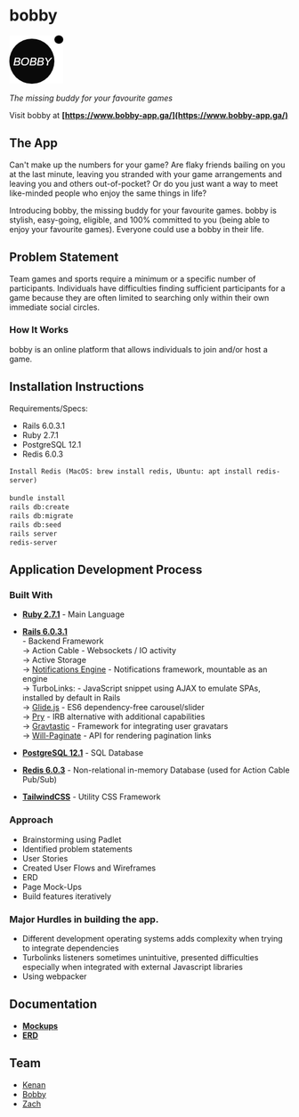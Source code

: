 # bobby

![logo](/app/assets/images/master_fav_icon.png)

*The missing buddy for your favourite games*

Visit bobby at **[https://www.bobby-app.ga/](https://www.bobby-app.ga/)**

## The App

Can't make up the numbers for your game? Are flaky friends bailing on you at the last minute, leaving you stranded with your game arrangements and leaving you and others out-of-pocket? Or do you just want a way to meet like-minded people who enjoy the same things in life?

Introducing bobby, the missing buddy for your favourite games. bobby is stylish, easy-going, eligible, and 100% committed to you (being able to enjoy your favourite games). Everyone could use a bobby in their life. 

## Problem Statement

Team games and sports require a minimum or a specific number of participants. Individuals have difficulties finding sufficient participants for a game because they are often limited to searching only within their own immediate social circles.

### How It Works

bobby is an online platform that allows individuals to join and/or host a game. 

## Installation Instructions

Requirements/Specs:
- Rails 6.0.3.1
- Ruby 2.7.1
- PostgreSQL 12.1
- Redis 6.0.3
```
Install Redis (MacOS: brew install redis, Ubuntu: apt install redis-server)

bundle install
rails db:create
rails db:migrate
rails db:seed
rails server
redis-server
```

## Application Development Process
### Built With
- **[Ruby 2.7.1](https://www.ruby-lang.org/en/)** - Main Language
- **[Rails 6.0.3.1](https://rubyonrails.org)** <br />- Backend Framework
		<br />-> Action Cable - Websockets / IO activity
		<br />-> Active Storage
		<br />-> [Notifications Engine](https://github.com/rails-engine/notifications) - Notifications framework, mountable as an engine
		<br />-> TurboLinks: - JavaScript snippet using AJAX to emulate SPAs, installed by default in Rails
		<br />-> [Glide.js](https://glidejs.com/) - ES6 dependency-free carousel/slider
		<br />-> [Pry](https://github.com/pry/pry) - IRB alternative with additional capabilities
		<br />-> [Gravtastic](https://github.com/chrislloyd/gravtastic) - Framework for integrating user gravatars
		<br />-> [Will-Paginate](https://rubygems.org/gems/will_paginate/versions/3.1.6) - API for rendering pagination links

- **[PostgreSQL 12.1](https://www.postgresql.org/)** - SQL Database
- **[Redis 6.0.3](https://redis.io/)** - Non-relational in-memory Database (used for Action Cable Pub/Sub)
- **[TailwindCSS](https://tailwindcss.com/)** - Utility CSS Framework

### Approach
- Brainstorming using Padlet
- Identified problem statements
- User Stories
- Created User Flows and Wireframes
- ERD
- Page Mock-Ups
- Build features iteratively

### Major Hurdles in building the app.
- Different development operating systems adds complexity when trying to integrate dependencies
- Turbolinks listeners sometimes unintuitive, presented difficulties especially when integrated with external Javascript libraries
- Using webpacker
  
## Documentation

- **[Mockups](/source/)**
- **[ERD](https://github.com/sei22-project/bobby/blob/master/app/source/bobby-app-erd.png)**

## Team

- [Kenan](https://github.com/dev-seahouse)
- [Bobby](https://github.com/bobbykwong)
- [Zach](https://github.com/zachariahchow)